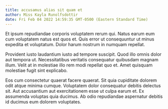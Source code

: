 ```yaml
---
title: accusamus alias sit quam et
author: Miss Kayla Runolfsdottir
date: Fri Feb 04 2022 14:59:35 GMT-0500 (Eastern Standard Time)
---
```

Et ipsum repudiandae corporis voluptatem rerum qui. Natus earum eum cum voluptatem natus est quos et. Quis error ut consequuntur ut minus expedita et voluptatum. Dolor harum nostrum in numquam repellat.

 Provident iusto laudantium iusto ad tempore suscipit. Quod illo omnis dolor aut tempora ut. Necessitatibus veritatis consequatur quibusdam magnam illum. Velit at in molestiae illo rem modi repellat quo et. Amet quisquam molestiae fugit sint explicabo.

 Eos cum consectetur quaerat facere quaerat. Sit quia cupiditate dolorem odit atque minima cumque. Voluptatem dolor consequatur debitis delectus sit. Aut accusantium aut exercitationem esse ut culpa earum et. Ex assumenda voluptas quia ducimus. Ab odio repudiandae aspernatur debitis id ducimus eum dolorem voluptates.